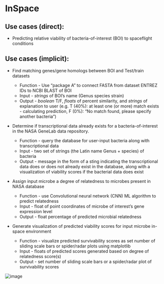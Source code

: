 # InSpace

## Use cases (direct):
* Predicting relative viability of bacteria-of-interest (BOI) to spaceflight conditions

## Use cases (implicit): 
* Find matching genes/gene homologs between BOI and Test/train datasets 
  * Function - Use “package A” to connect FASTA from dataset ENTREZ IDs to NCBI BLAST of BOI
  * Input - *strings* of BOI’s name (Genus species strain)
  * Output - *boolean* T/F, *floats* of percent similarity, and *strings* of explanation to user 
   (e.g. T (40%): at least one (or more) match exists - calculating prediction, F (0%): “No match found, please specify another bacteria”) 

* Determine if transcriptional data already exists for a bacteria-of-interest in the NASA GeneLab data repository.
  * Function - query the database for user-input bacteria along with transcriptional data
  * Input - two set of strings (the Latin name Genus + species) of bacteria
  * Output - message in the form of a sting indicating the transcriptional data does or does not already exist in the database, along with a visualization of viability scores if the bacterial data does exist

* Assign input microbe a degree of relatedness to microbes present in NASA database
  * Function - use Convolutional neural network (CNN) ML algorithm to predict relatedness
  * Input - float of point coordinates of microbe of interest’s gene expression level
  * Output - float percentage of predicted microbial relatedness

* Generate visualization of predicted viability scores for input microbe in-space environment
  * Function - visualize predicted survivability scores as set number of sliding scale bars or spider/radar plots using matplotlib
  * Input - floats of predicted scores generated based on degree of relatedness score(s)
  * Output - set number of sliding scale bars or a spider/radar plot of survivability scores  

![image](https://user-images.githubusercontent.com/41084770/108634409-4df2af80-742e-11eb-85bc-301c1cf7c210.png)
